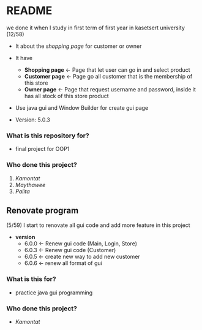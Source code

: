 # README #

we done it when I study in first term of first year in kasetsert university (12/58)
- It about the *shopping page* for customer or owner
- It have 
  - **Shopping page** <- Page that let user can go in and select product
  - **Customer page** <- Page go all customer that is the membership of this store
  - **Owner page**    <- Page that request username and password, inside it has all stock of this store product
- Use java gui and Window Builder for create gui page

- Version: 5.0.3

### What is this repository for? ###

- final project for OOP1

### Who done this project? ###

1. *Kamontat*
2. *Maythawee*
3. *Palita*

## Renovate program ##
(5/59) I start to renovate all gui code and add more feature in this project

- **version**
    - 6.0.0 <- Renew gui code (Main, Login, Store)
    - 6.0.3 <- Renew gui code (Customer)
    - 6.0.5 <- create new way to add new customer
    - 6.0.6 <- renew all format of gui

### What is this for? ###

- practice java gui programming

### Who done this project? ###

- *Kamontat*
